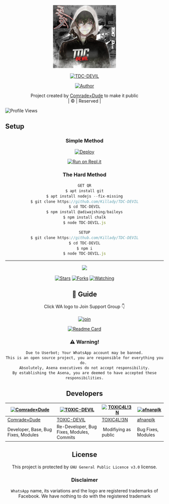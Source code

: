 
<div align="center">
  <img border-radius: 15px src="20211201_141834.jpg" width="200" height="200"/>
  <p align="center">
<a href="#"><img title="TDC-DEVIL" src="https://img.shields.io/badge/TDC-DEVIL-green?colorA=%23ff0000&colorB=%23017e40&style=for-the-badge"></a>
</p>
  <p align="center">
<a href="https://github.com/Comrade×Dude"><img title="Author" src="https://img.shields.io/badge/Author-Comrade×Dude/TDC-DEVIL?color=blue&style=for-the-badge&logo=whatsapp"></a>
</p>
</div>
<p align="center">
Project created by <a href="https://github.com/Comrade×Dude">Comrade×Dude</a> to make it public
    <br>
       | © |
        Reserved |
    <br> 
</p>

![Profile Views](https://hits.seeyoufarm.com/api/count/incr/badge.svg?url=https://github.com/Killady/TDC-DEVIL&title=Profile%20Views)

## Setup
<div align="center">

  ### Simple Method
  
[![Deploy](https://www.herokucdn.com/deploy/button.svg)](https://heroku.com/deploy?template=https://github.com/Comrade×Dude/TDC-DEVIL) 
  
[![Run on Repl.it](https://repl.it/badge/github/quiec/whatsAlfa)](https://replit.com/Killady/TDC-DEVIL)
  
### The Hard Method
```js
GET QR
$ apt install git
$ apt install nodejs --fix-missing
$ git clone https://github.com/Killady/TDC-DEVIL
$ cd TDC-DEVIL
$ npm install @adiwajshing/baileys
$ npm install chalk
$ node TDC-DEVIL.js
```
      
```js
SETUP
$ git clone https://github.com/Killady/TDC-DEVIL
$ cd TDC-DEVIL
$ npm i
$ node TDC-DEVIL.js
```

----

  <p align="center">
  <a href="httsp://github.com/Comrade×Dude/TDC-DEVIL">
    
<a href="https://github.com/Comrade×Dude/followers">
<img src="https://img.shields.io/github/repo-size/Comrade×Dude/TDC-DEVIL?color=green&label=Repo%20total%20size&style=plastic">
<p align="center">
<a href="https://github.com/Comrade×Dude/followers"
<img title="Followers" src="https://img.shields.io/github/followers/Comrade×Dude?color=blue&style=flat-square"></a>
<a href="https://github.com/Killady/TDC-DEVIL/stargazers/"><img title="Stars" src="https://img.shields.io/github/stars/Comrade×Dude/TDC-DEVIL?color=blue&style=flat-square"></a>
<a href="https://github.com/Killady/TDC-DEVIL/network/members"><img title="Forks" src="https://img.shields.io/github/forks/Comrade×Dude/TDC-DEVIL?color=blue&style=flat-square"></a>
<a href="https://github.com/Killady/TDC-DEVIL/watchers"><img title="Watching" src="https://img.shields.io/github/watchers/Comrade×Dude/TDC-DEVIL?label=Watchers&color=blue&style=flat-square"></a>
</p>

## 📢 Guide
Click WA logo to Join Support Group 👇
    <br>
<br>
  [![join](https://github.com/Alien-alfa/PublicBot/blob/main/wlogo.svg.png)](https://chat.whatsapp.com/ByRcM1oaFETCOOtlhGYsJn)
  <div align="center">
       
  [![Readme Card](https://github-readme-stats.vercel.app/api/pin/?username=Comrade×Dude&repo=TDC-DEVIL&theme=nightowl)](https://github.com/Comrade×Dude/TDC-DEVIL)
  </div>
    
### ⚠️ Warning! 
```
Due to Userbot; Your WhatsApp account may be banned.
This is an open source project, you are responsible for everything you do. 
Absolutely, Asena executives do not accept responsibility.
By establishing the Asena, you are deemed to have accepted these responsibilities.
```

## Developers
  <div align="center">
    
  [![Comrade×Dude](https://github.com/Comrade×Dude.png?size=100)](https://github.com/Comrade×Dude) | [![TOXIC-DEVIL](https://github.com/TOXIC-DEVIL.png?size=100)](https://github.com/TOXIC-DEVIL) |  [![TOXIC4L!3N](https://github.com/Alien-alfa.png?size=100)](https://github.com/AI-VIKI) | [![afnanplk](https://github.com/afnanplk.png?size=100)](https://github.com/afnanplk) 
----|----|----|----
[Comrade×Dude](https://github.com/Comrade×Dude) | [TOXIC-DEVIL](https://github.com/TOXIC-DEVIL) | [TOXIC4L!3N](https://github.com/AI-VIKI) | [afnanplk](https://github.com/afnanplk) 
Developer, Base, Bug Fixes, Modules| Re-Developer, Bug Fixes, Modules, Commits |  Modifiying  as   public | Bug Fixes, Modules 
  </div>
    


## License
This project is protected by `GNU General Public Licence v3.0` license.

### Disclaimer
`WhatsApp` name, its variations and the logo are registered trademarks of Facebook. We have nothing to do with the registered trademark
